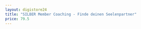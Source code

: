 ```yaml
---
layout: digistore24
title: "SILBER Member Coaching - Finde deinen Seelenpartner"
price: 79.5
---
```

